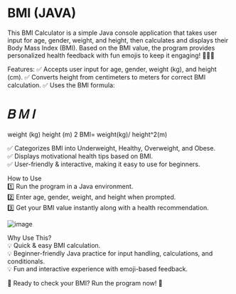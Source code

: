 # BMI (JAVA)

This BMI Calculator is a simple Java console application that takes user input for age, gender, weight, and height, then calculates and displays their Body Mass Index (BMI). Based on the BMI value, the program provides personalized health feedback with fun emojis to keep it engaging! 🏋️‍♂️🍏

Features:
✅ Accepts user input for age, gender, weight (kg), and height (cm).
✅ Converts height from centimeters to meters for correct BMI calculation.
✅ Uses the BMI formula:

𝐵
𝑀
𝐼
=
weight (kg)
height (m)
2
BMI=
weight(kg)/
height^2(m) 

 
✅ Categorizes BMI into Underweight, Healthy, Overweight, and Obese.<br>
✅ Displays motivational health tips based on BMI.<br>
✅ User-friendly & interactive, making it easy to use for beginners.<br>

How to Use<br>
1️⃣ Run the program in a Java environment.<br>
2️⃣ Enter age, gender, weight, and height when prompted.<br>
3️⃣ Get your BMI value instantly along with a health recommendation.<br>


![image](https://github.com/user-attachments/assets/8ebfacba-9971-4573-a203-c505ec4e7d08)

Why Use This?<br>
💡 Quick & easy BMI calculation.<br>
💡 Beginner-friendly Java practice for input handling, calculations, and conditionals.<br>
💡 Fun and interactive experience with emoji-based feedback.<br>

🚀 Ready to check your BMI? Run the program now! 🤖

